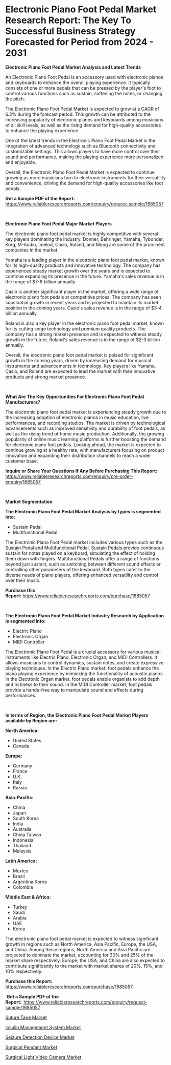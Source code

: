 <p><h1>Electronic Piano Foot Pedal Market Research Report: The Key To Successful Business Strategy Forecasted for Period from 2024 - 2031</h1></p><p><strong>Electronic Piano Foot Pedal Market Analysis and Latest Trends</strong></p>
<p><p>An Electronic Piano Foot Pedal is an accessory used with electronic pianos and keyboards to enhance the overall playing experience. It typically consists of one or more pedals that can be pressed by the player's foot to control various functions such as sustain, softening the notes, or changing the pitch.</p><p>The Electronic Piano Foot Pedal Market is expected to grow at a CAGR of 6.3% during the forecast period. This growth can be attributed to the increasing popularity of electronic pianos and keyboards among musicians of all skill levels, as well as the rising demand for high-quality accessories to enhance the playing experience.</p><p>One of the latest trends in the Electronic Piano Foot Pedal Market is the integration of advanced technology such as Bluetooth connectivity and customizable settings. This allows players to have more control over their sound and performance, making the playing experience more personalized and enjoyable.</p><p>Overall, the Electronic Piano Foot Pedal Market is expected to continue growing as more musicians turn to electronic instruments for their versatility and convenience, driving the demand for high-quality accessories like foot pedals.</p></p>
<p><strong>Get a Sample PDF of the Report:&nbsp;</strong> <a href="https://www.reliableresearchreports.com/enquiry/request-sample/1685057">https://www.reliableresearchreports.com/enquiry/request-sample/1685057</a></p>
<p>&nbsp;</p>
<p><strong>Electronic Piano Foot Pedal Major Market Players</strong></p>
<p><p>The electronic piano foot pedal market is highly competitive with several key players dominating the industry. Donner, Behringer, Yamaha, Tybonder, Korg, M-Audio, Imelod, Casio, Roland, and Moog are some of the prominent companies in the market.</p><p>Yamaha is a leading player in the electronic piano foot pedal market, known for its high-quality products and innovative technology. The company has experienced steady market growth over the years and is expected to continue expanding its presence in the future. Yamaha's sales revenue is in the range of $7-8 billion annually.</p><p>Casio is another significant player in the market, offering a wide range of electronic piano foot pedals at competitive prices. The company has seen substantial growth in recent years and is projected to maintain its market position in the coming years. Casio's sales revenue is in the range of $3-4 billion annually.</p><p>Roland is also a key player in the electronic piano foot pedal market, known for its cutting-edge technology and premium quality products. The company has a strong market presence and is expected to witness steady growth in the future. Roland's sales revenue is in the range of $2-3 billion annually.</p><p>Overall, the electronic piano foot pedal market is poised for significant growth in the coming years, driven by increasing demand for musical instruments and advancements in technology. Key players like Yamaha, Casio, and Roland are expected to lead the market with their innovative products and strong market presence.</p></p>
<p>&nbsp;</p>
<p><strong>What Are The Key Opportunities For Electronic Piano Foot Pedal Manufacturers?</strong></p>
<p><p>The electronic piano foot pedal market is experiencing steady growth due to the increasing adoption of electronic pianos in music education, live performances, and recording studios. The market is driven by technological advancements such as improved sensitivity and durability of foot pedals, as well as the rising trend of home music production. Additionally, the growing popularity of online music learning platforms is further boosting the demand for electronic piano foot pedals. Looking ahead, the market is expected to continue growing at a healthy rate, with manufacturers focusing on product innovation and expanding their distribution channels to reach a wider customer base.</p></p>
<p><strong>Inquire or Share Your Questions If Any Before Purchasing This Report:</strong> <a href="https://www.reliableresearchreports.com/enquiry/pre-order-enquiry/1685057">https://www.reliableresearchreports.com/enquiry/pre-order-enquiry/1685057</a></p>
<p>&nbsp;</p>
<p><strong>Market Segmentation</strong></p>
<p><strong>The Electronic Piano Foot Pedal Market Analysis by types is segmented into:</strong></p>
<p><ul><li>Sustain Pedal</li><li>Multifunctional Pedal</li></ul></p>
<p><p>The Electronic Piano Foot Pedal market includes various types such as the Sustain Pedal and Multifunctional Pedal. Sustain Pedals provide continuous sustain for notes played on a keyboard, simulating the effect of holding them down with fingers. Multifunctional Pedals offer a range of functions beyond just sustain, such as switching between different sound effects or controlling other parameters of the keyboard. Both types cater to the diverse needs of piano players, offering enhanced versatility and control over their music.</p></p>
<p><strong>Purchase this Report:&nbsp;</strong><a href="https://www.reliableresearchreports.com/purchase/1685057">https://www.reliableresearchreports.com/purchase/1685057</a></p>
<p>&nbsp;</p>
<p><strong>The Electronic Piano Foot Pedal Market Industry Research by Application is segmented into:</strong></p>
<p><ul><li>Electric Piano</li><li>Electronic Organ</li><li>MIDI Controller</li></ul></p>
<p><p>The Electronic Piano Foot Pedal is a crucial accessory for various musical instruments like Electric Piano, Electronic Organ, and MIDI Controllers. It allows musicians to control dynamics, sustain notes, and create expressive playing techniques. In the Electric Piano market, foot pedals enhance the piano playing experience by mimicking the functionality of acoustic pianos. In the Electronic Organ market, foot pedals enable organists to add depth and richness to their sound. In the MIDI Controller market, foot pedals provide a hands-free way to manipulate sound and effects during performances.</p></p>
<p>&nbsp;</p>
<p><strong>In terms of Region, the Electronic Piano Foot Pedal Market Players available by Region are:</strong></p>
<p>
    <p> <strong> North America: </strong>
        <ul>
            <li>United States</li>
            <li>Canada</li>
        </ul>
        </p> 
    <p> <strong> Europe: </strong>
        <ul>
            <li>Germany</li>
            <li>France</li>
            <li>U.K.</li>
            <li>Italy</li>
            <li>Russia</li>
        </ul>
        </p> 
    <p> <strong> Asia-Pacific: </strong>
        <ul>
            <li>China</li>
            <li>Japan</li>
            <li>South Korea</li>
            <li>India</li>
            <li>Australia</li>
            <li>China Taiwan</li>
            <li>Indonesia</li>
            <li>Thailand</li>
            <li>Malaysia</li>
        </ul>
        </p> 
    <p> <strong> Latin America: </strong>
        <ul>
            <li>Mexico</li>
            <li>Brazil</li>
            <li>Argentina Korea</li>
            <li>Colombia</li>
        </ul>
        </p> 
    <p> <strong> Middle East & Africa: </strong>
        <ul>
            <li>Turkey</li>
            <li>Saudi</li>
            <li>Arabia</li>
            <li>UAE</li>
            <li>Korea</li>
        </ul>
    </p>
    </p>
<p><p>The electronic piano foot pedal market is expected to witness significant growth in regions such as North America, Asia Pacific, Europe, the USA, and China. Among these regions, North America and Asia Pacific are projected to dominate the market, accounting for 30% and 25% of the market share respectively. Europe, the USA, and China are also expected to contribute significantly to the market with market shares of 20%, 15%, and 10% respectively.</p></p>
<p><strong>Purchase this Report: </strong><a href="https://www.reliableresearchreports.com/purchase/1685057">https://www.reliableresearchreports.com/purchase/1685057</a></p>
<p>&nbsp;<strong>Get a Sample PDF of the Report:&nbsp;&nbsp;</strong><a href="https://www.reliableresearchreports.com/enquiry/request-sample/1685057">https://www.reliableresearchreports.com/enquiry/request-sample/1685057</a></p>
<p><strong></strong></p>
<p><p><a href="https://medium.com/@judyolson40/suture-tape-market-insights-into-market-cagr-market-trends-and-growth-strategies-2042720c49a3">Suture Tape Market</a></p><p><a href="https://medium.com/@juliemoreno2007/insulin-management-system-market-size-cagr-trends-2024-2030-6b77d753464e">Insulin Management System Market</a></p><p><a href="https://medium.com/@judyolson40/seizure-detection-device-market-analysis-its-cagr-market-segmentation-and-global-industry-aae843e0bc91">Seizure Detection Device Market</a></p><p><a href="https://github.com/marloy8/Market-Research-Report-List-3/blob/main/surgical-pendant-market.md">Surgical Pendant Market</a></p><p><a href="https://github.com/WillieWoodard/Market-Research-Report-List-3/blob/main/surgical-light-video-camera-market.md">Surgical Light Video Camera Market</a></p></p>